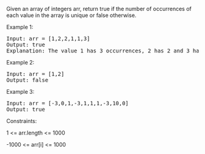 Given an array of integers arr, return true if the number of occurrences of each value in the array is unique or false otherwise.

 

Example 1:
<pre>
Input: arr = [1,2,2,1,1,3]
Output: true
Explanation: The value 1 has 3 occurrences, 2 has 2 and 3 has 1. No two values have the same number of occurrences.
</pre>
Example 2:
<pre>
Input: arr = [1,2]
Output: false
</pre>
Example 3:
<pre>
Input: arr = [-3,0,1,-3,1,1,1,-3,10,0]
Output: true
</pre> 

Constraints:

1 <= arr.length <= 1000

-1000 <= arr[i] <= 1000
